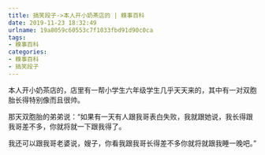 ```yaml
---
title: 搞笑段子->本人开小奶茶店的 | 糗事百科
date: 2019-11-23 18:32:49
urlname: 19a8059c60553c7f1033fbd91d90c0ca
tags: 
- 糗事百科
categories:
- 糗事百科
- 搞笑段子
---
```

本人开小奶茶店的，店里有一帮小学生六年级学生几乎天天来的，其中有一对双胞胎长得特别像而且很帅。

那天双胞胎的弟弟说：“如果有一天有人跟我哥表白失败，我就跟她说，我长得跟我哥差不多，你就将就一下跟我得了。

我还可以跟我哥老婆说，嫂子，你看我跟我哥长得差不多你就将就跟我睡一晚吧。”


